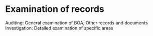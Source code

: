# Examination of records

Auditing: General examination of BOA, Other records and documents
Investigation: Detailed examination of specific areas